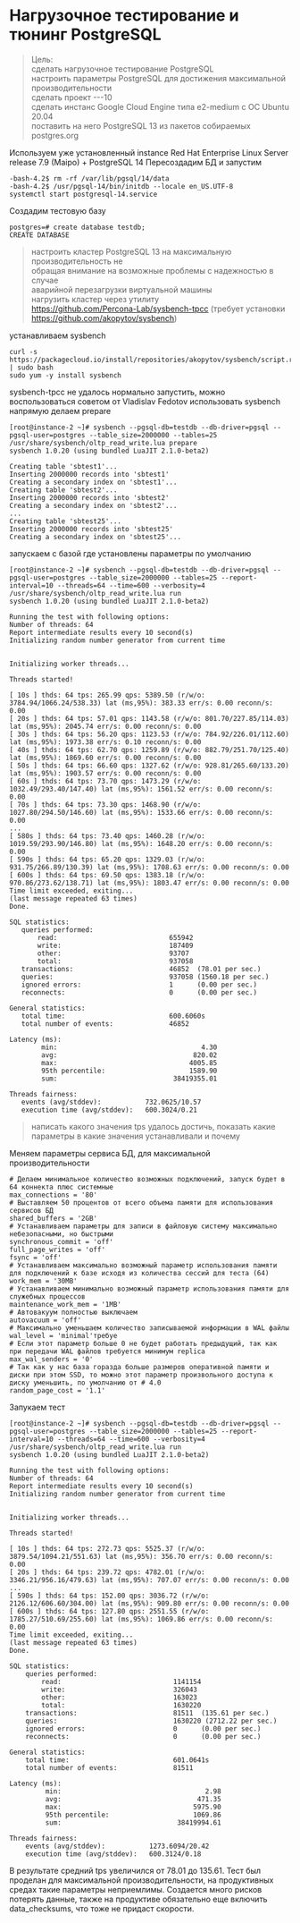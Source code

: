 # Нагрузочное тестирование и тюнинг PostgreSQL

>Цель:  
>сделать нагрузочное тестирование PostgreSQL  
>настроить параметры PostgreSQL для достижения максимальной производительности  
>сделать проект ---10  
>сделать инстанс Google Cloud Engine типа e2-medium с ОС Ubuntu 20.04  
>поставить на него PostgreSQL 13 из пакетов собираемых postgres.org  

Используем уже установленный instance Red Hat Enterprise Linux Server release 7.9 (Maipo) + PostgreSQL 14
Пересоздадим БД и запустим
```console
-bash-4.2$ rm -rf /var/lib/pgsql/14/data
-bash-4.2$ /usr/pgsql-14/bin/initdb --locale en_US.UTF-8
systemctl start postgresql-14.service
```
Создадим тестовую базу
```console
postgres=# create database testdb;
CREATE DATABASE
```
>настроить кластер PostgreSQL 13 на максимальную производительность не  
>обращая внимание на возможные проблемы с надежностью в случае  
>аварийной перезагрузки виртуальной машины  
>нагрузить кластер через утилиту  
>https://github.com/Percona-Lab/sysbench-tpcc (требует установки https://github.com/akopytov/sysbench)  

устанавливаем sysbench
```console
curl -s https://packagecloud.io/install/repositories/akopytov/sysbench/script.rpm.sh | sudo bash
sudo yum -y install sysbench
```
sysbench-tpcc не удалось нормально запустить, можно воспользоваться советом от Vladislav Fedotov использовать sysbench напрямую
делаем prepare
```console
[root@instance-2 ~]# sysbench --pgsql-db=testdb --db-driver=pgsql --pgsql-user=postgres --table_size=2000000 --tables=25 /usr/share/sysbench/oltp_read_write.lua prepare
sysbench 1.0.20 (using bundled LuaJIT 2.1.0-beta2)

Creating table 'sbtest1'...
Inserting 2000000 records into 'sbtest1'
Creating a secondary index on 'sbtest1'...
Creating table 'sbtest2'...
Inserting 2000000 records into 'sbtest2'
Creating a secondary index on 'sbtest2'...
...
Creating table 'sbtest25'...
Inserting 2000000 records into 'sbtest25'
Creating a secondary index on 'sbtest25'...
```
 запускаем с базой где установлены параметры по умолчанию
 ```console
 [root@instance-2 ~]# sysbench --pgsql-db=testdb --db-driver=pgsql --pgsql-user=postgres --table_size=2000000 --tables=25 --report-interval=10 --threads=64 --time=600 --verbosity=4 /usr/share/sysbench/oltp_read_write.lua run
sysbench 1.0.20 (using bundled LuaJIT 2.1.0-beta2)

Running the test with following options:
Number of threads: 64
Report intermediate results every 10 second(s)
Initializing random number generator from current time


Initializing worker threads...

Threads started!

[ 10s ] thds: 64 tps: 265.99 qps: 5389.50 (r/w/o: 3784.94/1066.24/538.33) lat (ms,95%): 383.33 err/s: 0.00 reconn/s: 0.00
[ 20s ] thds: 64 tps: 57.01 qps: 1143.58 (r/w/o: 801.70/227.85/114.03) lat (ms,95%): 2045.74 err/s: 0.00 reconn/s: 0.00
[ 30s ] thds: 64 tps: 56.20 qps: 1123.53 (r/w/o: 784.92/226.01/112.60) lat (ms,95%): 1973.38 err/s: 0.10 reconn/s: 0.00
[ 40s ] thds: 64 tps: 62.70 qps: 1259.89 (r/w/o: 882.79/251.70/125.40) lat (ms,95%): 1869.60 err/s: 0.00 reconn/s: 0.00
[ 50s ] thds: 64 tps: 66.60 qps: 1327.62 (r/w/o: 928.81/265.60/133.20) lat (ms,95%): 1903.57 err/s: 0.00 reconn/s: 0.00
[ 60s ] thds: 64 tps: 73.70 qps: 1473.29 (r/w/o: 1032.49/293.40/147.40) lat (ms,95%): 1561.52 err/s: 0.00 reconn/s: 0.00
[ 70s ] thds: 64 tps: 73.30 qps: 1468.90 (r/w/o: 1027.80/294.50/146.60) lat (ms,95%): 1533.66 err/s: 0.00 reconn/s: 0.00
...
[ 580s ] thds: 64 tps: 73.40 qps: 1460.28 (r/w/o: 1019.59/293.90/146.80) lat (ms,95%): 1648.20 err/s: 0.00 reconn/s: 0.00
[ 590s ] thds: 64 tps: 65.20 qps: 1329.03 (r/w/o: 931.75/266.89/130.39) lat (ms,95%): 1708.63 err/s: 0.00 reconn/s: 0.00
[ 600s ] thds: 64 tps: 69.50 qps: 1383.18 (r/w/o: 970.86/273.62/138.71) lat (ms,95%): 1803.47 err/s: 0.00 reconn/s: 0.00
Time limit exceeded, exiting...
(last message repeated 63 times)
Done.

SQL statistics:
    queries performed:
        read:                            655942
        write:                           187409
        other:                           93707
        total:                           937058
    transactions:                        46852  (78.01 per sec.)
    queries:                             937058 (1560.18 per sec.)
    ignored errors:                      1      (0.00 per sec.)
    reconnects:                          0      (0.00 per sec.)

General statistics:
    total time:                          600.6060s
    total number of events:              46852

Latency (ms):
         min:                                    4.30
         avg:                                  820.02
         max:                                 4005.85
         95th percentile:                     1589.90
         sum:                             38419355.01

Threads fairness:
    events (avg/stddev):           732.0625/10.57
    execution time (avg/stddev):   600.3024/0.21
 ```
>написать какого значения tps удалось достичь, показать какие параметры в какие значения устанавливали и почему  

Меняем параметры сервиса БД, для максимальной производительности
```console
# Делаем минимальное количество возможных подключений, запуск будет в 64 коннекта плюс системные
max_connections = '80'
# Выставляем 50 процентов от всего объема памяти для использования сервисов БД
shared_buffers = '2GB'
# Устанавливаем параметры для записи в файловую систему максимально небезопасными, но быстрыми
synchronous_commit = 'off'
full_page_writes = 'off'
fsync = 'off'
# Устанавливаем максимально возможный параметр использования памяти для подключений к базе исходя из количества сессий для теста (64)
work_mem = '30MB'
# Устанавливаем минимально возможный параметр использования памяти для служебных процессов
maintenance_work_mem = '1MB'
# Автовакуум полностью выключаем
autovacuum = 'off'
# Максимально уменьшаем количество записываемой информации в WAL файлы
wal_level = 'minimal'требуе
# Если этот параметр больше 0 не будет работать предыдущий, так как при передачи WAL файлов требуется минимум replica
max_wal_senders = '0'
# Так как у нас база горазда больше размеров оперативной памяти и диски при этом SSD, то можно этот параметр произвольного доступа к диску уменьшить, по умолчанию от # 4.0
random_page_cost = '1.1'
```
Запукаем тест
```console
[root@instance-2 ~]# sysbench --pgsql-db=testdb --db-driver=pgsql --pgsql-user=postgres --table_size=2000000 --tables=25 --report-interval=10 --threads=64 --time=600 --verbosity=4 /usr/share/sysbench/oltp_read_write.lua run
sysbench 1.0.20 (using bundled LuaJIT 2.1.0-beta2)

Running the test with following options:
Number of threads: 64
Report intermediate results every 10 second(s)
Initializing random number generator from current time


Initializing worker threads...

Threads started!

[ 10s ] thds: 64 tps: 272.73 qps: 5525.37 (r/w/o: 3879.54/1094.21/551.63) lat (ms,95%): 356.70 err/s: 0.00 reconn/s: 0.00
[ 20s ] thds: 64 tps: 239.72 qps: 4782.01 (r/w/o: 3346.21/956.16/479.63) lat (ms,95%): 707.07 err/s: 0.00 reconn/s: 0.00
...
[ 590s ] thds: 64 tps: 152.00 qps: 3036.72 (r/w/o: 2126.12/606.60/304.00) lat (ms,95%): 909.80 err/s: 0.00 reconn/s: 0.00
[ 600s ] thds: 64 tps: 127.80 qps: 2551.55 (r/w/o: 1785.27/510.69/255.60) lat (ms,95%): 1069.86 err/s: 0.00 reconn/s: 0.00
Time limit exceeded, exiting...
(last message repeated 63 times)
Done.

SQL statistics:
    queries performed:
        read:                            1141154
        write:                           326043
        other:                           163023
        total:                           1630220
    transactions:                        81511  (135.61 per sec.)
    queries:                             1630220 (2712.22 per sec.)
    ignored errors:                      0      (0.00 per sec.)
    reconnects:                          0      (0.00 per sec.)

General statistics:
    total time:                          601.0641s
    total number of events:              81511

Latency (ms):
         min:                                    2.98
         avg:                                  471.35
         max:                                 5975.90
         95th percentile:                     1069.86
         sum:                             38419994.61

Threads fairness:
    events (avg/stddev):           1273.6094/20.42
    execution time (avg/stddev):   600.3124/0.18
```
В результате средний tps увеличился от 78.01 до 135.61. Тест был проделан для максимальной производительности, на продуктивных средах такие параметры неприемлимы.
Создается много рисков потерять данные, также на продуктиве обязательно еще включить data_checksums, что тоже не придаст скорости.


